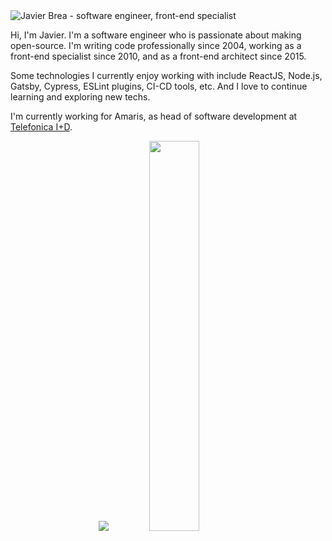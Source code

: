 <img src="https://raw.githubusercontent.com/javierbrea/javierbrea/main/assets/github-profile-header.jpg" alt="Javier Brea - software engineer, front-end specialist">

Hi, I'm Javier. I'm a software engineer who is passionate about making open-source. I'm writing code professionally since 2004, working as a front-end specialist since 2010, and as a front-end architect since 2015.

Some technologies I currently enjoy working with include ReactJS, Node.js, Gatsby, Cypress, ESLint plugins, CI-CD tools, etc. And I love to continue learning and exploring new techs.

I'm currently working for Amaris, as head of software development at [Telefonica I+D](https://github.com/Telefonica).

<p align="center">
  <img src="https://github-readme-stats.vercel.app/api?username=javierbrea&count_private=true&show_icons=true&theme=light" />
  <img width = "40%" src="https://github-readme-stats.vercel.app/api/top-langs/?username=javierbrea&layout=compact&theme=light" />
</p>
